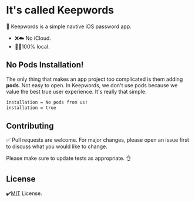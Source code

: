 # It's called Keepwords
🔐 Keepwords is a simple navtive iOS password app. 
- ❌☁️ No iCloud. 
- 👨‍💻100% local.

## No Pods Installation!
The only thing that makes an app project too complicated is them adding **pods**. Not easy to open. In Keepwords, we don't use pods because we value the best true user experience. It's really that simple.
```bash
installation = No pods from us!
installation = true
```

## Contributing
✅ Pull requests are welcome. For major changes, please open an issue first to discuss what you would like to change.

Please make sure to update tests as appropriate. 👌

## License
✔️[MIT](https://github.com/jeremygautama/ios-password-app/blob/master/LICENSE.md) License.
